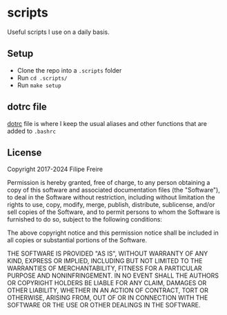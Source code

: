 # scripts

Useful scripts I use on a daily basis.

## Setup

- Clone the repo into a `.scripts` folder
- Run `cd .scripts/`
- Run `make setup`

## dotrc file

[dotrc](https://github.com/filfreire/scripts/blob/master/dotrc) file is where I keep the usual aliases and other functions that are added to `.bashrc`

## License

Copyright 2017-2024 Filipe Freire

Permission is hereby granted, free of charge, to any person obtaining a copy of this software and associated documentation files (the "Software"), to deal in the Software without restriction, including without limitation the rights to use, copy, modify, merge, publish, distribute, sublicense, and/or sell copies of the Software, and to permit persons to whom the Software is furnished to do so, subject to the following conditions:

The above copyright notice and this permission notice shall be included in all copies or substantial portions of the Software.

THE SOFTWARE IS PROVIDED "AS IS", WITHOUT WARRANTY OF ANY KIND, EXPRESS OR IMPLIED, INCLUDING BUT NOT LIMITED TO THE WARRANTIES OF MERCHANTABILITY, FITNESS FOR A PARTICULAR PURPOSE AND NONINFRINGEMENT. IN NO EVENT SHALL THE AUTHORS OR COPYRIGHT HOLDERS BE LIABLE FOR ANY CLAIM, DAMAGES OR OTHER LIABILITY, WHETHER IN AN ACTION OF CONTRACT, TORT OR OTHERWISE, ARISING FROM, OUT OF OR IN CONNECTION WITH THE SOFTWARE OR THE USE OR OTHER DEALINGS IN THE SOFTWARE.
